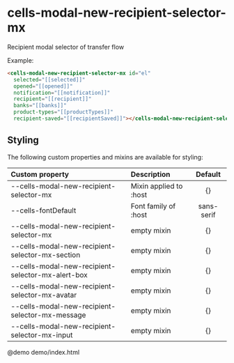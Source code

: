# cells-modal-new-recipient-selector-mx

Recipient modal selector of transfer flow

Example:

```html
<cells-modal-new-recipient-selector-mx id="el"
  selected="[[selected]]"
  opened="[[opened]]"
  notification="[[notification]]"
  recipient="[[recipient]]"
  banks="[[banks]]"
  product-types="[[productTypes]]"
  recipient-saved="[[recipientSaved]]"></cells-modal-new-recipient-selector-mx>
```

## Styling

The following custom properties and mixins are available for styling:

| Custom property | Description     | Default        |
|:----------------|:----------------|:--------------:|
| --cells-modal-new-recipient-selector-mx  | Mixin applied to :host     | {}  |
| --cells-fontDefault  | Font family of :host    | sans-serif  |
| --cells-modal-new-recipient-selector-mx | empty mixin | {}  |
| --cells-modal-new-recipient-selector-mx-section | empty mixin | {}  |
| --cells-modal-new-recipient-selector-mx-alert-box | empty mixin | {}  |
| --cells-modal-new-recipient-selector-mx-avatar  | empty mixin | {}  |
| --cells-modal-new-recipient-selector-mx-message | empty mixin | {}  |
| --cells-modal-new-recipient-selector-mx-input | empty mixin | {}  |

@demo demo/index.html